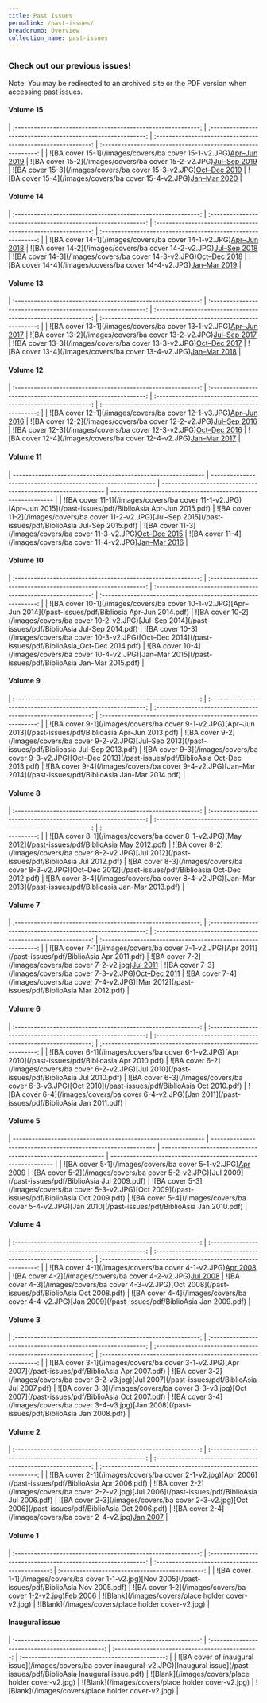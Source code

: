 ```yaml
---
title: Past Issues
permalink: /past-issues/
breadcrumb: Overview
collection_name: past-issues
---
```

### Check out our previous issues!
Note: You may be redirected to an archived site or the PDF version when accessing past issues. 

#### Volume 15

| :----------------------------------------------------------: | :----------------------------------------------------------: | :----------------------------------------------------------: | :----------------------------------------------------------: |
| ![BA cover 15-1](/images/covers/ba cover 15-1-v2.JPG)[Apr–Jun 2019](http://www.nlb.gov.sg/biblioasia/vol-15-issue-1/) | ![BA cover 15-2](/images/covers/ba cover 15-2-v2.JPG)[Jul–Sep 2019](http://www.nlb.gov.sg/biblioasia/home-page/) | ![BA cover 15-3](/images/covers/ba cover 15-3-v2.JPG)[Oct–Dec 2019](http://www.nlb.gov.sg/biblioasia/vol-15-issue-3/) | ![BA cover 15-4](/images/covers/ba cover 15-4-v2.JPG)[Jan–Mar 2020](http://www.nlb.gov.sg/biblioasia/vol-15-issue-4/) |

#### Volume 14

| :----------------------------------------------------------: | :----------------------------------------------------------: | :----------------------------------------------------------: | :----------------------------------------------------------: |
| ![BA cover 14-1](/images/covers/ba cover 14-1-v2.JPG)[Apr–Jun 2018](http://www.nlb.gov.sg/biblioasia/vol-14-issue-1-apr-jun-2018/) | ![BA cover 14-2](/images/covers/ba cover 14-2-v2.JPG)[Jul–Sep 2018](http://www.nlb.gov.sg/biblioasia/past-issues/vol-14-issue-2-jul-sep-2018/) | ![BA cover 14-3](/images/covers/ba cover 14-3-v2.JPG)[Oct–Dec 2018](http://www.nlb.gov.sg/biblioasia/vol-14-issue-3/) | ![BA cover 14-4](/images/covers/ba cover 14-4-v2.JPG)[Jan–Mar 2019](http://www.nlb.gov.sg/biblioasia/vol-14-issue-4/) |

#### Volume 13

| :----------------------------------------------------------: | :----------------------------------------------------------: | :----------------------------------------------------------: | :----------------------------------------------------------: |
| ![BA cover 13-1](/images/covers/ba cover 13-1-v2.JPG)[Apr–Jun 2017](http://www.nlb.gov.sg/biblioasia/volume-13-issue-1-may-to-jul-2017/) | ![BA cover 13-2](/images/covers/ba cover 13-2-v2.JPG)[Jul–Sep 2017](http://www.nlb.gov.sg/biblioasia/vol-13-issue-2-jul-sept-2017/) | ![BA cover 13-3](/images/covers/ba cover 13-3-v2.JPG)[Oct–Dec 2017](http://www.nlb.gov.sg/biblioasia/vol13-issue-3/) | ![BA cover 13-4](/images/covers/ba cover 13-4-v2.JPG)[Jan–Mar 2018](http://www.nlb.gov.sg/biblioasia/vol-13-issue-4/) |

#### Volume 12

| :----------------------------------------------------------: | :----------------------------------------------------------: | :----------------------------------------------------------: | :----------------------------------------------------------: |
| ![BA cover 12-1](/images/covers/ba cover 12-1-v3.JPG)[Apr–Jun 2016](http://www.nlb.gov.sg/biblioasia/vol-12-issue-1-april-jun-2016/) | ![BA cover 12-2](/images/covers/ba cover 12-2-v2.JPG)[Jul–Sep 2016](http://www.nlb.gov.sg/biblioasia/vol-12-issue-2-jul-sep-2016/) | ![BA cover 12-3](/images/covers/ba cover 12-3-v2.JPG)[Oct–Dec 2016](http://www.nlb.gov.sg/biblioasia/vol-12-issue-3-oct-dec-2016/) | ![BA cover 12-4](/images/covers/ba cover 12-4-v2.JPG)[Jan–Mar 2017](http://www.nlb.gov.sg/biblioasia/volume-12-issue-4-jan-mar-2017/) |

#### Volume 11

| ------------------------------------------------------------ | ------------------------------------------------------------ | ------------------------------------------------------------ | ------------------------------------------------------------ |
| ![BA cover 11-1](/images/covers/ba cover 11-1-v2.JPG)[Apr–Jun 2015](/past-issues/pdf/BiblioAsia Apr-Jun 2015.pdf) | ![BA cover 11-2](/images/covers/ba cover 11-2-v2.JPG)[Jul–Sep 2015](/past-issues/pdf/BiblioAsia Jul-Sep 2015.pdf) | ![BA cover 11-3](/images/covers/ba cover 11-3-v2.JPG)[Oct–Dec 2015](https://www.nlb.gov.sg/Browse/BiblioAsia.aspx) | ![BA cover 11-4](/images/covers/ba cover 11-4-v2.JPG)[Jan–Mar 2016](http://www.nlb.gov.sg/biblioasia/vol-11-issue-4-jan-mar-2016/) |

#### Volume 10

| :----------------------------------------------------------: | :----------------------------------------------------------: | :----------------------------------------------------------: | :----------------------------------------------------------: |
| ![BA cover 10-1](/images/covers/ba cover 10-1-v2.JPG)[Apr–Jun 2014](/past-issues/pdf/Bibliosia Apr-Jun 2014.pdf) | ![BA cover 10-2](/images/covers/ba cover 10-2-v2.JPG)[Jul–Sep 2014](/past-issues/pdf/BiblioAsia Jul-Sep 2014.pdf) | ![BA cover 10-3](/images/covers/ba cover 10-3-v2.JPG)[Oct–Dec 2014](/past-issues/pdf/BiblioAsia_Oct-Dec 2014.pdf) | ![BA cover 10-4](/images/covers/ba cover 10-4-v2.JPG)[Jan–Mar 2015](/past-issues/pdf/BiblioAsia Jan-Mar 2015.pdf) |

#### Volume 9

| :----------------------------------------------------------: | :----------------------------------------------------------: | :----------------------------------------------------------: | :----------------------------------------------------------: |
| ![BA cover 9-1](/images/covers/ba cover 9-1-v2.JPG)[Apr–Jun 2013](/past-issues/pdf/Biblioasia Apr-Jun 2013.pdf) | ![BA cover 9-2](/images/covers/ba cover 9-2-v2.JPG)[Jul–Sep 2013](/past-issues/pdf/Biblioasia Jul-Sep 2013.pdf) | ![BA cover 9-3](/images/covers/ba cover 9-3-v2.JPG)[Oct–Dec 2013](/past-issues/pdf/BiblioAsia Oct-Dec 2013.pdf) | ![BA cover 9-4](/images/covers/ba cover 9-4-v2.JPG)[Jan–Mar 2014](/past-issues/pdf/BiblioAsia Jan-Mar 2014.pdf) |

#### Volume 8

| :----------------------------------------------------------: | :----------------------------------------------------------: | :----------------------------------------------------------: | :----------------------------------------------------------: |
| ![BA cover 8-1](/images/covers/ba cover 8-1-v2.JPG)[May 2012](/past-issues/pdf/BiblioAsia May 2012.pdf) | ![BA cover 8-2](/images/covers/ba cover 8-2-v2.JPG)[Jul 2012](/past-issues/pdf/BiblioAsia Jul 2012.pdf) | ![BA cover 8-3](/images/covers/ba cover 8-3-v2.JPG)[Oct–Dec 2012](/past-issues/pdf/Biblioasia Oct-Dec 2012.pdf) | ![BA cover 8-4](/images/covers/ba cover 8-4-v2.JPG)[Jan–Mar 2013](/past-issues/pdf/Biblioasia Jan-Mar 2013.pdf) |

#### Volume 7

| :----------------------------------------------------------: | :----------------------------------------------------------: | :----------------------------------------------------------: | :----------------------------------------------------------: |
| ![BA cover 7-1](/images/covers/ba cover 7-1-v2.JPG)[Apr 2011](/past-issues/pdf/BiblioAsia Apr 2011.pdf) | ![BA cover 7-2](/images/covers/ba cover 7-2-v2.jpg)[Jul 2011](https://www.nlb.gov.sg/Browse/BiblioAsia.aspx) | ![BA cover 7-3](/images/covers/ba cover 7-3-v2.JPG)[Oct–Dec 2011](https://www.nlb.gov.sg/Browse/BiblioAsia.aspx) | ![BA cover 7-4](/images/covers/ba cover 7-4-v2.JPG)[Mar 2012](/past-issues/pdf/BiblioAsia Mar 2012.pdf) |

#### Volume 6

| :----------------------------------------------------------: | :----------------------------------------------------------: | :----------------------------------------------------------: | :----------------------------------------------------------: |
| ![BA cover 6-1](/images/covers/ba cover 6-1-v2.JPG)[Apr 2010](/past-issues/pdf/Biblioasia Apr 2010.pdf) | ![BA cover 6-2](/images/covers/ba cover 6-2-v2.JPG)[Jul 2010](/past-issues/pdf/BiblioAsia Jul 2010.pdf) | ![BA cover 6-3](/images/covers/ba cover 6-3-v3.JPG)[Oct 2010](/past-issues/pdf/BiblioAsia Oct 2010.pdf) | ![BA cover 6-4](/images/covers/ba cover 6-4-v2.JPG)[Jan 2011](/past-issues/pdf/BiblioAsia Jan 2011.pdf) |

#### Volume 5

| ------------------------------------------------------------ | ------------------------------------------------------------ | ------------------------------------------------------------ | ------------------------------------------------------------ |
| ![BA cover 5-1](/images/covers/ba cover 5-1-v2.JPG)[Apr 2009](https://www.nlb.gov.sg/Browse/BiblioAsia.aspx) | ![BA cover 5-2](/images/covers/ba cover 5-2-v2.JPG)[Jul 2009](/past-issues/pdf/BiblioAsia Jul 2009.pdf) | ![BA cover 5-3](/images/covers/ba cover 5-3-v2.JPG)[Oct 2009](/past-issues/pdf/BiblioAsia Oct 2009.pdf) | ![BA cover 5-4](/images/covers/ba cover 5-4-v2.JPG)[Jan 2010](/past-issues/pdf/BiblioAsia Jan 2010.pdf) |

#### Volume 4

| :----------------------------------------------------------: | :----------------------------------------------------------: | :----------------------------------------------------------: | :----------------------------------------------------------: |
| ![BA cover 4-1](/images/covers/ba cover 4-1-v2.JPG)[Apr 2008](https://www.nlb.gov.sg/Browse/BiblioAsia.aspx) | ![BA cover 4-2](/images/covers/ba cover 4-2-v2.JPG)[Jul 2008](https://www.nlb.gov.sg/Browse/BiblioAsia.aspx) | ![BA cover 4-3](/images/covers/ba cover 4-3-v2.JPG)[Oct 2008](/past-issues/pdf/BiblioAsia Oct 2008.pdf) | ![BA cover 4-4](/images/covers/ba cover 4-4-v2.JPG)[Jan 2009](/past-issues/pdf/BiblioAsia Jan 2009.pdf) |

#### Volume 3

| :----------------------------------------------------------: | :----------------------------------------------------------: | :----------------------------------------------------------: | :----------------------------------------------------------: |
| ![BA cover 3-1](/images/covers/ba cover 3-1-v2.JPG)[Apr 2007](/past-issues/pdf/BiblioAsia Apr 2007.pdf) | ![BA cover 3-2](/images/covers/ba cover 3-2-v3.jpg)[Jul 2007](/past-issues/pdf/BiblioAsia Jul 2007.pdf) | ![BA cover 3-3](/images/covers/ba cover 3-3-v3.jpg)[Oct 2007](/past-issues/pdf/BiblioAsia Oct 2007.pdf) | ![BA cover 3-4](/images/covers/ba cover 3-4-v3.jpg)[Jan 2008](/past-issues/pdf/BiblioAsia Jan 2008.pdf) |

#### Volume 2

| :----------------------------------------------------------: | :----------------------------------------------------------: | :----------------------------------------------------------: | :----------------------------------------------------------: |
| ![BA cover 2-1](/images/covers/ba cover 2-1-v2.jpg)[Apr 2006](/past-issues/pdf/BiblioAsia Apr 2006.pdf) | ![BA cover 2-2](/images/covers/ba cover 2-2-v2.jpg)[Jul 2006](/past-issues/pdf/BiblioAsia Jul 2006.pdf) | ![BA cover 2-3](/images/covers/ba cover 2-3-v2.jpg)[Oct 2006](/past-issues/pdf/BiblioAsia Oct 2006.pdf) | ![BA cover 2-4](/images/covers/ba cover 2-4-v2.jpg)[Jan 2007](https://www.nlb.gov.sg/Browse/BiblioAsia.aspx) |

#### Volume 1

| :----------------------------------------------------------: | :----------------------------------------------------------: | :---------------------------------------------: | :---------------------------------------------: |
| ![BA cover 1-1](/images/covers/ba cover 1-1-v2.jpg)[Nov 2005](/past-issues/pdf/BiblioAsia Nov 2005.pdf) | ![BA cover 1-2](/images/covers/ba cover 1-2-v2.jpg)[Feb 2006](https://www.nlb.gov.sg/Browse/BiblioAsia.aspx) | ![Blank](/images/covers/place holder cover-v2.jpg) | ![Blank](/images/covers/place holder cover-v2.jpg) |

#### Inaugural issue

| :----------------------------------------------------------: | :---------------------------------------------: | :---------------------------------------------: | :---------------------------------------------: |
| ![BA cover of inaugural issue](/images/covers/ba cover inaugural-v2.JPG)[Inaugural issue](/past-issues/pdf/BiblioAsia Inaugural issue.pdf) | ![Blank](/images/covers/place holder cover-v2.jpg) | ![Blank](/images/covers/place holder cover-v2.jpg) | ![Blank](/images/covers/place holder cover-v2.jpg) |



